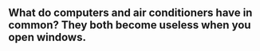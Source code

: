 ## What do computers and air conditioners have in common? They both become useless when you open windows.
